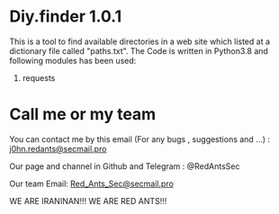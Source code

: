 # Diy.finder 1.0.1
This is a tool to find available directories in a web site which listed at a dictionary file called "paths.txt".
The Code is written in Python3.8 and following modules has been 
used:
1) requests
# Call me or my team
You can contact me by this email (For any bugs , suggestions and ...) : j0hn.redants@secmail.pro

Our page and channel in Github and Telegram : @RedAntsSec

Our team Email: Red_Ants_Sec@secmail.pro

WE ARE IRANINAN!!! WE ARE RED ANTS!!!
